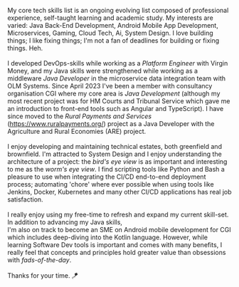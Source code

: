 My core tech skills list is an ongoing evolving list composed of professional 
experience, self-taught learning and academic study. My interests are varied: Java Back-End Development, 
Android Mobile App Development, Microservices, Gaming, Cloud Tech, Ai, System Design. I love building things; I like
fixing things; I'm not a fan of deadlines for building or fixing things. Heh.
<br/>
<br/>
I developed DevOps-skills while working as a *Platform Engineer* with Virgin Money, and my Java skills were
strengthened while working as a middleware *Java Developer* in the microservice data integration team with OLM Systems. 
Since April 2023 I've been a member with consultancy organisation CGI where my core area is *Java Development* (although 
my most recent project was for HM Courts and Tribunal Service which gave me an introduction to front-end tools such as 
Angular and TypeScript). I have since moved to the *Rural Payments and Services* (https://www.ruralpayments.org/) 
project as a Java Developer with the Agriculture and Rural Economies (ARE) project.
<br />
<br />
I enjoy developing and maintaining technical estates, both greenfield and brownfield. I'm attracted 
to System Design and I enjoy understanding the architecture of a project: the *bird's eye view* is as important and 
interesting to me as the *worm's eye view*. I find scripting tools like Python and Bash a pleasure to use when 
integrating the CI/CD end-to-end deployment process; automating 'chore' where ever possible when using tools like 
Jenkins, Docker, Kubernetes and many other CI/CD applications has real job satisfaction. 
<br />
<br />
I really enjoy using my free-time to refresh and expand my current skill-set. In addition to advancing my Java skills,  
I'm also on track to become an SME on Android mobile development for CGI which includes deep-diving into the Kotlin
language. However, while learning Software Dev tools is important and comes with many benefits, I really feel that 
concepts and principles hold greater value than obsessions with <i>fads-of-the-day</i>.
<br /><br />
Thanks for your time. 🪁


